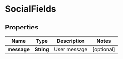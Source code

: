 
# SocialFields

## Properties
Name | Type | Description | Notes
------------ | ------------- | ------------- | -------------
**message** | **String** | User message |  [optional]



